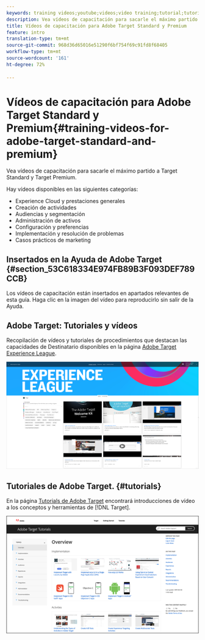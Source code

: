 ```yaml
---
keywords: training videos;youtube;videos;video training;tutorial;tutorials;video
description: Vea vídeos de capacitación para sacarle el máximo partido a Target Standard y Target Premium.
title: Vídeos de capacitación para Adobe Target Standard y Premium
feature: intro
translation-type: tm+mt
source-git-commit: 968d36d65016e51290f6bf754f69c91fd8f68405
workflow-type: tm+mt
source-wordcount: '161'
ht-degree: 72%

---
```



# Vídeos de capacitación para Adobe Target Standard y Premium{#training-videos-for-adobe-target-standard-and-premium}

Vea vídeos de capacitación para sacarle el máximo partido a Target Standard y Target Premium.

Hay vídeos disponibles en las siguientes categorías:

* Experience Cloud y prestaciones generales
* Creación de actividades
* Audiencias y segmentación
* Administración de activos
* Configuración y preferencias
* Implementación y resolución de problemas
* Casos prácticos de marketing

## Insertados en la Ayuda de Adobe Target   {#section_53C618334E974FB89B3F093DEF789CCB}

Los vídeos de capacitación están insertados en apartados relevantes de esta guía. Haga clic en la imagen del vídeo para reproducirlo sin salir de la Ayuda.

## Adobe Target: Tutoriales y vídeos

Recopilación de vídeos y tutoriales de procedimientos que destacan las capacidades de Destinatario disponibles en la página [Adobe Target Experience League](https://guided.adobe.com/#recommended/solutions/target).

![Vídeos de Experience League](/help/c-intro/assets/experience-league.png)

## Tutoriales de Adobe Target.   {#tutorials}

En la página [Tutorials de Adobe Target](https://experienceleague.adobe.com/docs/target-learn/tutorials/overview.html) encontrará introducciones de vídeo a los conceptos y herramientas de [!DNL Target].

![Tutoriales de Adobe Target](/help/c-intro/assets/adobe-target-tutorials-new.png)